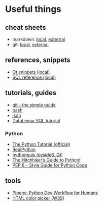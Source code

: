 # Useful things

## cheat sheets

- markdown: [local](https://github.com/strugamano/strugamano/tree/main/useful/markdown-cheat-sheet.md), [external](https://www.markdownguide.org/cheat-sheet/)
- git: [local](https://github.com/strugamano/strugamano/tree/main/useful/GitCheatSheet.pdf), [external](https://education.github.com/git-cheat-sheet-education.pdf)

## references, snippets

- [Qt snippets (local)](https://github.com/strugamano/strugamano/tree/main/useful/Qt.md)
- [SQL reference (local)](https://github.com/strugamano/strugamano/tree/main/useful/SQL.md)

## tutorials, guides

- [git - the simple guide](http://rogerdudler.github.io/git-guide/)
- [bash](https://linuxconfig.org/bash-scripting-tutorial-for-beginners)
- [json](https://www.json.org/json-en.html)
- [DataLemur SQL tutorial](https://datalemur.com/sql-tutorial)

### Python

- [The Python Tutorial (official)](https://docs.python.org/3/tutorial/index.html)
- [RealPython](https://realpython.com/)
- [pythonguis (pyside6, Qt)](https://www.pythonguis.com/pyside6/)
- [The Hitchhiker’s Guide to Python!](https://docs.python-guide.org/)
- [PEP 8 – Style Guide for Python Code](https://peps.python.org/pep-0008/)

## tools

- [Pipenv: Python Dev Workflow for Humans](https://pipenv.pypa.io/en/latest/)
- [HTML color picker (W3S)](https://www.w3schools.com/colors/colors_picker.asp)
